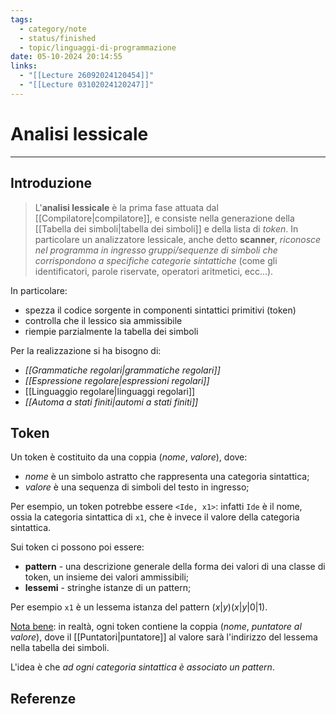 ```yaml
---
tags:
  - category/note
  - status/finished
  - topic/linguaggi-di-programmazione
date: 05-10-2024 20:14:55
links:
  - "[[Lecture 26092024120454]]"
  - "[[Lecture 03102024120247]]"
---
```

# Analisi lessicale
---
## Introduzione
> L'**analisi lessicale** è la prima fase attuata dal [[Compilatore|compilatore]], e consiste nella generazione della [[Tabella dei simboli|tabella dei simboli]] e della lista di _token_. In particolare un analizzatore lessicale, anche detto **scanner**, _riconosce nel programma in ingresso gruppi/sequenze di simboli che corrispondono a specifiche categorie sintattiche_ (come gli identificatori, parole riservate, operatori aritmetici, ecc...).

In particolare:
- spezza il codice sorgente in componenti sintattici primitivi (token)
- controlla che il lessico sia ammissibile
- riempie parzialmente la tabella dei simboli

Per la realizzazione si ha bisogno di:
- _[[Grammatiche regolari|grammatiche regolari]]_
- _[[Espressione regolare|espressioni regolari]]_
- [[Linguaggio regolare|linguaggi regolari]]
- _[[Automa a stati finiti|automi a stati finiti]]_

## Token
Un token è costituito da una coppia (_nome_, _valore_), dove:
- _nome_ è un simbolo astratto che rappresenta una categoria sintattica;
- _valore_ è una sequenza di simboli del testo in ingresso;

Per esempio, un token potrebbe essere `<Ide, x1>`: infatti `Ide` è il nome, ossia la categoria sintattica di `x1`, che è invece il valore della categoria sintattica.

Sui token ci possono poi essere:
- **pattern** - una descrizione generale della forma dei valori di una classe di token, un insieme dei valori ammissibili;
- **lessemi** - stringhe istanze di un pattern;

Per esempio `x1` è un lessema istanza del pattern $(x|y)(x|y|0|1)$.

<u>Nota bene</u>: in realtà, ogni token contiene la coppia (_nome_, _puntatore al valore_), dove il [[Puntatori|puntatore]] al valore sarà l'indirizzo del lessema nella tabella dei simboli.

L'idea è che _ad ogni categoria sintattica è associato un pattern_.

## Referenze